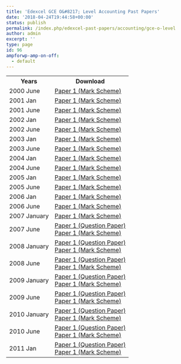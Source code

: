 ```yaml
---
title: 'Edexcel GCE O&#8217; Level Accounting Past Papers'
date: '2018-04-24T19:44:58+00:00'
status: publish
permalink: /index.php/edexcel-past-papers/accounting/gce-o-level
author: admin
excerpt: ''
type: page
id: 96
ampforwp-amp-on-off:
  - default
---
```


<table class="table" style="width: 100%;">
<tbody>
<tr>
<th>Years</th>
<th>Download</th>
</tr>
<tr>
  <td>2000 June</td>
  <td>
    <a href="https://www.dropbox.com/s/qak93i3u296g0r3/2000_May_MS_7011.pdf?dl=1">Paper 1 (Mark Scheme)</a>
  </td>
</tr>
<tr>
  <td>2001 Jan</td>
  <td>
    <a href="https://www.dropbox.com/s/tzzgx912iw69igr/2001_Jan_MS_7011.pdf?dl=1">Paper 1 (Mark Scheme)</a>
  </td>
</tr>
<tr>
  <td>2001 June</td>
  <td>
    <a href="https://www.dropbox.com/s/g16lorlellkludj/2001_May_MS_7011.pdf?dl=1">Paper 1 (Mark Scheme)</a>
  </td>
</tr>
<tr>
  <td>2002 Jan</td>
  <td>
    <a href="https://www.dropbox.com/s/pthfgkztl6psjfv/2002_Jan_MS_7011.pdf?dl=1">Paper 1 (Mark Scheme)</a>
  </td>
</tr>
<tr>
  <td>2002 June</td>
  <td>
    <a href="https://www.dropbox.com/s/a03cqcb88rllij7/2002_May_MS_7011.pdf?dl=1">Paper 1 (Mark Scheme)</a>
  </td>
</tr>
<tr>
  <td>2003 Jan</td>
  <td>
    <a href="https://www.dropbox.com/s/orbzn9cxtf61p29/2003_Jan_MS_7011.pdf?dl=1">Paper 1 (Mark Scheme)</a>
  </td>
</tr>
<tr>
  <td>2003 June</td>
  <td>
    <a href="https://www.dropbox.com/s/krmc92eitjnieda/2003_May_MS_7011.pdf?dl=1">Paper 1 (Mark Scheme)</a>
  </td>
</tr>
<tr>
  <td>2004 Jan</td>
  <td>
    <a href="https://www.dropbox.com/s/l926cohg9d082rq/2004_Jan_MS_7011.pdf?dl=1">Paper 1 (Mark Scheme)</a>
  </td>
</tr>
<tr>
  <td>2004 June</td>
  <td>
    <a href="https://www.dropbox.com/s/p9is2gy8033w8wi/2004_May_MS_7011.pdf?dl=1">Paper 1 (Mark Scheme)</a>
  </td>
</tr>
<tr>
  <td>2005 Jan</td>
  <td>
    <a href="https://www.dropbox.com/s/2txppapmd5pa2x3/2005_Jan_MS_7011.pdf?dl=1">Paper 1 (Mark Scheme)</a>
  </td>
</tr>
<tr>
  <td>2005 June</td>
  <td>
    <a href="https://www.dropbox.com/s/lw501v4znwob5ct/MS%20june%202005.pdf?dl=1">Paper 1 (Mark Scheme)</a>
  </td>
</tr>
<tr>
  <td>2006 Jan</td>
  <td>
    <a href="https://www.dropbox.com/s/u55f0q2av28h80j/2006_Jan_MS_7011.pdf?dl=1">Paper 1 (Mark Scheme)</a>
  </td>
</tr>
<tr>
  <td>2006 June</td>
  <td>
    <a href="https://www.dropbox.com/s/syebrtp47jq9iv4/GCE.OL-JUNE.2006.pdf?dl=1">Paper 1 (Mark Scheme)</a>
  </td>
</tr>
<tr>
  <td>2007 January</td>
  <td>
    <a href="https://www.dropbox.com/s/n1w3gchr2o7mit0/jan%202007%20msc.pdf?dl=1">Paper 1 (Mark Scheme)</a>
  </td>
</tr>
<tr>
  <td>2007 June</td>
  <td>
    <a href="https://www.dropbox.com/s/alfejy7ror37fdz/jun%202007.pdf?dl=1">Paper 1 (Question Paper)</a><br />
    <a href="https://www.dropbox.com/s/cvo19lwb6dw0ns0/Jun%202007%20msc.pdf?dl=1">Paper 1 (Mark Scheme)</a>
  </td>
</tr>
<tr>
  <td>2008 January</td>
  <td>
    <a href="https://www.dropbox.com/s/mt8cguvxf75l2ji/jan%202008.pdf?dl=1">Paper 1 (Question Paper)</a><br />
    <a href="https://www.dropbox.com/s/r5srml7sixvvxu1/MS%20Jan%202008.pdf?dl=1">Paper 1 (Mark Scheme)</a>
  </td>
</tr>
<tr>
  <td>2008 June</td>
  <td>
    <a href="https://www.dropbox.com/s/1yeafqlf0jmie4n/7011-01AccountingOrdinary.pdf?dl=1">Paper 1 (Question Paper)</a><br />
    <a href="https://www.dropbox.com/s/dp27rmizxcg98tk/7011_O_Level_Accounting_msc_20080801.pdf?dl=1">Paper 1 (Mark Scheme)</a>
  </td>
</tr>
<tr>
  <td>2009 January</td>
  <td>
    <a href="https://www.dropbox.com/s/66igrdhk0jk8nzx/7011_01_Accounting_Jan_2009.pdf?dl=1">Paper 1 (Question Paper)</a><br />
    <a href="https://www.dropbox.com/s/wx0temtgb9v63f6/MS%20Jan%202009.pdf?dl=1">Paper 1 (Mark Scheme)</a>
  </td>
</tr>
<tr>
  <td>2009 June</td>
  <td>
    <a href="https://www.dropbox.com/s/0w632wuc7f2sn2d/7011_01_may_june_2009.pdf?dl=1">Paper 1 (Question Paper)</a><br />
    <a href="https://www.dropbox.com/s/xwykpjfh4xxb1im/MS%20june%202009.pdf?dl=1">Paper 1 (Mark Scheme)</a>
  </td>
</tr>
<tr>
  <td>2010 January</td>
  <td>
    <a href="https://www.dropbox.com/s/7gvemwz6rq3i5ts/7011_01_que_20100107.pdf?dl=1">Paper 1 (Question Paper)</a><br />
    <a href="https://www.dropbox.com/s/ascdwn5ss0ifx2f/7011_01_msc_20100212.pdf?dl=1">Paper 1 (Mark Scheme)</a>
  </td>
</tr>
<tr>
  <td>2010 June</td>
  <td>
    <a href="https://www.dropbox.com/s/8wo3cp3acs6xa48/7011_01_que_20100520.pdf?dl=1">Paper 1 (Question Paper)</a><br />
    <a href="https://www.dropbox.com/s/aob8oh2nb1niaja/7011_01_msc_2010_June.pdf?dl=1">Paper 1 (Mark Scheme)</a>
  </td>
</tr>
<tr>
  <td>2011 Jan</td>
  <td>
    <a href="https://www.dropbox.com/s/l6us71bplmnoume/7011_01_que_20110106.pdf?dl=1">Paper 1 (Question Paper)</a><br />
    <a href="https://www.dropbox.com/s/wbqj032p6q8q9vo/7011_01_rms_20110309.pdf?dl=1">Paper 1 (Mark Scheme)</a>
  </td>
</tr>
</tbody>
</table>
